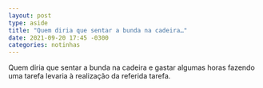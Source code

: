 ```yaml
---
layout: post
type: aside
title: "Quem diria que sentar a bunda na cadeira…"
date: 2021-09-20 17:45 -0300
categories: notinhas
---
```

Quem diria que sentar a bunda na cadeira e gastar algumas horas fazendo uma tarefa levaria à realização da referida tarefa.